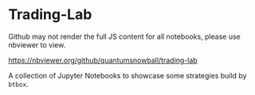 # Trading-Lab

Github may not render the full JS content for all notebooks, please use nbviewer to view.

https://nbviewer.org/github/quantumsnowball/trading-lab

A collection of Jupyter Notebooks to showcase some strategies build by `btbox`.
